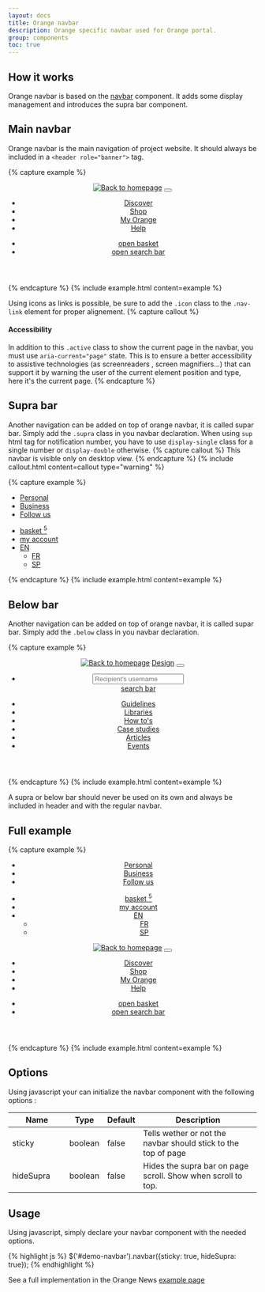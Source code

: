 ```yaml
---
layout: docs
title: Orange navbar
description: Orange specific navbar used for Orange portal.
group: components
toc: true
---
```


## How it works

Orange navbar is based on the [navbar](../navbar) component. It adds some display management and introduces the supra bar component.

## Main navbar

Orange navbar is the main navigation of project website. It should always be included in a `<header role="banner">` tag.

{% capture example %}
<header role="banner">
    <nav class="navbar navbar-dark bg-dark navbar-expand-md">
        <div class="container">
            <a class="navbar-brand" href="#"><img src="{{ site.baseurl }}/docs/{{ site.docs_version }}/dist/img/orange_logo.svg" alt="Back to homepage" title="Back to homepage"/></a>
            <button class="navbar-toggler" type="button" data-toggle="collapse" data-target="#collapsing-navbar" aria-controls="collapsing-navbar" aria-expanded="false" aria-label="Toggle navigation">
                <span class="navbar-toggler-icon"></span>
            </button>
            <div class="navbar-collapse justify-content-between collapse" id="collapsing-navbar">
                <ul class="navbar-nav">
                    <li class="nav-item active"><a class="nav-link" href="#" aria-current="page">Discover</a></li>
                    <li class="nav-item"><a class="nav-link" href="#">Shop</a></li>
                    <li class="nav-item"><a href="#" class="nav-link">My Orange</a></li>
                    <li class="nav-item"><a href="#" class="nav-link">Help</a></li>
                </ul>
                <ul class="navbar-nav">
                    <li class="nav-item">
                        <a href="#" class="nav-link icon svg-buy">
                            <span class="sr-only">open basket</span>
                        </a>
                    </li>
                    <li class="nav-item">
                        <a href="#" class="nav-link icon svg-search">
                            <span class="sr-only">open search bar</span>
                        </a>
                    </li>
                </ul>
            </div>
        </div>
    </nav>
</header>
{% endcapture %} {% include example.html content=example %}

Using icons as links is possible, be sure to add the `.icon` class to the `.nav-link` element for proper alignement.
{% capture callout %}
#### Accessibility

In addition to this `.active` class to show the current page in the navbar, you must use `aria-current="page"` state. This is to ensure a better accessibility to assistive technologies (as screenreaders , screen magnifiers...) that can support it by warning the user of the current element position and type, here it's the current page.
{% endcapture %}

## Supra bar

Another navigation can be added on top of orange navbar, it is called supar bar. Simply add the `.supra` class in you navbar declaration.
When using `sup` html tag for notification number, you have to use `display-single` class for a single number or `display-double` otherwise.
{% capture callout %}
This navbar is visible only on desktop view.
{% endcapture %}
{% include callout.html content=callout type="warning" %}

{% capture example %}
<nav class="navbar navbar-dark bg-dark navbar-expand-md supra">
    <div class="container">
        <ul class="navbar-nav">
            <li class="nav-item active"><a href="#" class="nav-link" aria-current="page">Personal</a></li>
            <li class="nav-item"><a href="#" class="nav-link">Business</a></li>
            <li class="nav-item"><a href="#" class="nav-link">Follow us</a></li>
        </ul>
        <ul class="navbar-nav ml-auto">
            <li class="nav-item">
                    <a href="#" class="nav-link icon svg-buy">
                    <span class="sr-only">basket</span>
                    <sup class="display-single">5</sup>
                </a>
            </li>
            <li class="nav-item">
                <a href="#" class="nav-link icon svg-avatar">
                    <span class="sr-only">my account</span>
                </a>
            </li>
            <li class="nav-item dropdown">
                <a class="nav-link dropdown-toggle" href="#" data-toggle="dropdown" role="button" aria-haspopup="true" aria-expanded="false">EN</a>
                <ul class="dropdown-menu" role="menu">
                    <li><a class="dropdown-item" href="#">FR</a></li>
                    <li><a class="dropdown-item" href="#">SP</a></li>
                </ul>
            </li>
        </ul>
    </div>
</nav>
{% endcapture %} {% include example.html content=example %}

## Below bar

Another navigation can be added on top of orange navbar, it is called supar bar. Simply add the `.below` class in you navbar declaration.

{% capture example %}
<header role="banner" id="demo-navbar-below">
    <nav class="navbar navbar-dark bg-dark navbar-expand-md">
        <div class="container">
            <a class="navbar-brand" href="#"><img src="/docs/4.3/dist/img/orange_logo.svg" alt="Back to homepage" title="Back to homepage"/></a>
            <a href="#" class="navbar-title">Design</a>
            <button class="navbar-toggler" type="button" data-toggle="collapse" data-target="#collapsing-navbar2" aria-controls="collapsing-navbar2" aria-expanded="false" aria-label="Toggle navigation">
            <span class="navbar-toggler-icon"></span>
            </button>
            <div class="navbar-collapse justify-content-between collapse" id="collapsing-navbar2">
                <ul class="navbar-nav"></ul>
                <ul class="navbar-nav">
                <li class="nav-item">
                    <div class="input-group">
                        <input type="text" class="form-control" placeholder="Recipient's username" aria-label="Recipient's username" aria-describedby="basic-addon2">
                        <div class="input-group-append">
                            <a href="#" class="nav-link icon svg-search">
                                <span class="sr-only">search bar</span>
                            </a>
                        </div>
                    </div>
                </li>
            </ul>
            </div>
        </div>
    </nav>
    <nav class="navbar navbar-dark bg-dark navbar-expand-md below">
        <div class="container">
            <ul class="navbar-nav">
                <li class="nav-item"><a href="#" >Guidelines</a></li>
                <li class="nav-item"><a href="#" class="nav-link">Libraries</a></li>
                <li class="nav-item"><a href="#" class="nav-link">How to's</a></li>
                <li class="nav-item"><a href="#" class="nav-link">Case studies</a></li>
                <li class="nav-item"><a href="#" class="nav-link">Articles</a></li>
                <li class="nav-item"><a href="#" class="nav-link">Events</a></li>
            </ul>
        </div>
    </nav>
</header>
{% endcapture %} {% include example.html content=example %}

A supra or below bar should never be used on its own and always be included in header and with the regular navbar.

## Full example

{% capture example %}
<header role="banner" id="demo-navbar">
    <nav class="navbar navbar-dark bg-dark navbar-expand-md supra">
        <div class="container">
            <ul class="navbar-nav">
                <li class="nav-item active"><a href="#" class="nav-link" aria-current="page">Personal</a></li>
                <li class="nav-item"><a href="#" class="nav-link">Business</a></li>
                <li class="nav-item"><a href="#" class="nav-link">Follow us</a></li>
            </ul>
            <ul class="navbar-nav ml-auto">
                <li class="nav-item">
                        <a href="#" class="nav-link icon svg-buy">
                        <span class="sr-only">basket</span>
                        <sup class="display-single">5</sup>
                    </a>
                </li>
                <li class="nav-item">
                    <a href="#" class="nav-link icon svg-avatar">
                        <span class="sr-only">my account</span>
                    </a>
                </li>
                <li class="nav-item dropdown">
                    <a class="nav-link dropdown-toggle" href="#" data-toggle="dropdown" role="button" aria-haspopup="true" aria-expanded="false">EN</a>
                    <ul class="dropdown-menu dropdown-menu-right" role="menu">
                        <li><a class="dropdown-item" href="#">FR</a></li>
                        <li><a class="dropdown-item" href="#">SP</a></li>
                    </ul>
                </li>
            </ul>
        </div>
    </nav>
    <nav class="navbar navbar-dark bg-dark navbar-expand-md">
        <div class="container">
            <a class="navbar-brand" href="#"><img src="{{ site.baseurl }}/docs/{{ site.docs_version }}/dist/img/orange_logo.svg" alt="Back to homepage" title="Back to homepage"/></a>
            <button class="navbar-toggler" type="button" data-toggle="collapse" data-target="#collapsing-navbar2" aria-controls="collapsing-navbar2" aria-expanded="false" aria-label="Toggle navigation">
              <span class="navbar-toggler-icon"></span>
            </button>
            <div class="navbar-collapse justify-content-between collapse" id="collapsing-navbar2">
                <ul class="navbar-nav">
                    <li class="nav-item"><a class="nav-link" href="#">Discover</a></li>
                    <li class="nav-item"><a class="nav-link" href="#">Shop</a></li>
                    <li class="nav-item"><a href="#" class="nav-link">My Orange</a></li>
                    <li class="nav-item"><a href="#" class="nav-link">Help</a></li>
                </ul>
                <ul class="navbar-nav">
                    <li class="nav-item">
                        <a href="#" class="nav-link icon svg-buy">
                            <span class="sr-only">open basket</span>
                        </a>
                    </li>
                    <li class="nav-item">
                        <a href="#" class="nav-link icon svg-search">
                            <span class="sr-only">open search bar</span>
                        </a>
                    </li>
                </ul>
            </div>
        </div>
    </nav>
</header>
{% endcapture %} {% include example.html content=example %}

## Options

Using javascript your can initialize the navbar component with the following options :

<table class="table table-bordered table-striped table-responsive">
  <thead>
    <tr>
      <th style="width: 100px;">Name</th>
      <th style="width: 50px;">Type</th>
      <th style="width: 50px;">Default</th>
      <th>Description</th>
    </tr>
  </thead>
  <tbody>
    <tr>
      <td>sticky</td>
      <td>boolean</td>
      <td>false</td>
      <td>Tells wether or not the navbar should stick to the top of page</td>
    </tr>
    <tr>
      <td>hideSupra</td>
      <td>boolean</td>
      <td>false</td>
      <td>Hides the supra bar on page scroll. Show when scroll to top.</td>
    </tr>
  </tbody>
</table>

## Usage

Using javascript, simply declare your navbar component with the needed options.

{% highlight js %}
$('#demo-navbar').navbar({sticky: true, hideSupra: true});
{% endhighlight %}

See a full implementation in the Orange News [example page](../..//examples/news-template/)
